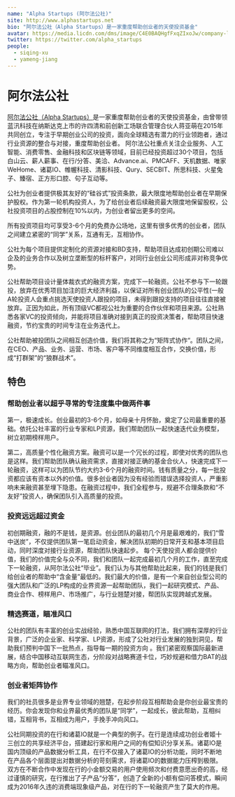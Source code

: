 ```yaml
---
name: "Alpha Startups (阿尔法公社)"
site: http://www.alphastartups.net
bio: "阿尔法公社（Alpha Startups）是一家重度帮助创业者的天使投资基金"
avatar: https://media.licdn.com/dms/image/C4E0BAQHgfFxqZIxoJw/company-logo_200_200/0?e=2159024400&v=beta&t=5aUR3hsOHamTXApXK4Ae6KQ_s_4YwyBNHpMIAQnFjpQ
twitter: https://twitter.com/alpha_startups
people:
  - siqing-xu
  - yameng-jiang
---
```


# 阿尔法公社

[阿尔法公社（Alpha Startups）](http://www.alphastartups.net/)是一家重度帮助创业者的天使投资基金，由曾带领蓝汛科技在纳斯达克上市的许四清和前创新工场联合管理合伙人蒋亚萌在2015年共同创立，专注于早期创业公司的投资，面向全球精选有潜力的行业领跑者，通过行业资源的整合与对接，重度帮助创业者。
阿尔法公社重点关注企业服务、人工智能、消费零售、金融科技和区块链等领域，目前已经投资超过30个项目，包括白山云、薪人薪事、在行/分答、美洽、Advance.ai、PMCAFF、天机数据、唯家WeHome、诸葛IO、帷幄科技、清影科技、Qury、SECBIT、所思科技、火星兔子、臻宿、正方形口腔、句子互动等。

公社为创业者提供极其友好的“硅谷式”投资条款，最大限度地帮助创业者在早期保护股权。作为第一轮机构投资人，为了给创业者后续融资最大限度地保留股权，公社投资项目的占股控制在10%以内，为创业者留出更多的空间。

所有投资项目均可享受3-6个月的免费办公场地，这里有很多优秀的创业者，团队之间建立紧密的“同学”关系，互通有无，互相协作。

公社为每个项目提供定制化的资源对接和BD支持，帮助项目达成初创期公司难以企及的业务合作以及树立垄断型的标杆客户，对同行业创业公司形成非对称竞争优势。

公社帮助项目设计量体裁衣式的融资方案，完成下一轮融资。公社不参与下一轮跟投，放弃在优秀项目加注的巨大经济利益，以保证对所有创业团队的公平性(一般A轮投资人会重点挑选天使投资人跟投的项目，未得到跟投支持的项目往往直接被放弃。正因为如此，所有顶级VC都视公社为重要的合作伙伴和项目来源。公社熟悉各家VC的投资倾向，并能将项目准确对接到真正的投资决策者，帮助项目快速融资，节约宝贵的时间专注在业务迭代上。

公社帮助被投团队之间相互创造价值，我们将其称之为“矩阵式协作“。团队之间，在CEO、产品、业务、运营、市场、客户等不同维度相互合作，交换价值，形成“打群架”的“狼群战术”。

## 特色

### 帮助创业者以超乎寻常的专注度集中做两件事

第一，极速成长。创业最初的3-6个月，如母亲十月怀胎，奠定了公司最重要的基础。依托公社丰富的行业专家和LP资源，我们帮助团队一起快速迭代业务模型，树立初期榜样用户。

第二，高质量个性化融资方案。融资可以是一个冗长的过程，即使对优秀的团队也是这样。我们帮助团队确认融资需求，直接对接正确的基金合伙人，快速完成下一轮融资，这样可以为团队节约大约3-6个月的融资时间。钱有质量之分，每一批投资都应该有资本以外的价值。很多创业者因为没有经验而错误选择投资人，严重影响未来融资甚至埋下隐患。在融资过程中，我们全程参与，规避不合理条款和“不友好”投资人，确保团队引入高质量的投资。

### 投资远远超过资金

初创期融资，融的不是钱，是资源。创业团队的最初几个月是最艰难的，我们“雪中送炭”，不仅提供团队第一笔启动资金，解决团队初期的日常开支和基本项目启动，同时深度对接行业资源，帮助团队快速起步。 每个天使投资人都会提供价值，我们的价值完全与众不同，我们和团队一起完成最初几个月的工作，直至完成下一轮融资，从阿尔法公社“毕业”。我们认为与其他帮助比起来，我们的钱是我们给创业者的帮助中“含金量”最低的。我们最大的价值，是有一个来自创业型公司的强大团队和广泛的LP构成的业界资源一起帮助团队，我们一起研究模式、产品、商业合作、榜样用户、市场推广，与行业翘楚对接，帮团队实现跨越式发展。

### 精选赛道，瞄准风口

公社的团队有丰富的创业实战经验，熟悉中国互联网的打法，我们拥有深厚的行业背景，广泛的企业家、科学家、LP资源，形成了公社对行业发展的独到洞见，帮助我们预判中国下一批热点，指导每一期的投资方向 。我们紧密观察国际最新进展，结合中国移动互联网生态，分阶段对战略赛道卡位，巧妙规避和借力BAT的战略方向，帮助创业者瞄准风口。

### 创业者矩阵协作

我们的社员很多是业界专业领域的翘楚，在起步阶段互相帮助会是你创业最宝贵的经历。你会发现你和业界最优秀的团队是“同学”，一起成长，彼此帮助，互相纠错，互相背书，互相成为用户，手挽手冲向风口。

公社同期投资的在行和诸葛IO就是一个典型的例子。在行是连续成功创业者姬十三创立的共享经济平台，搭建起行家和用户之间的有偿知识分享关系。诸葛IO是国内顶级的产品数据分析工具，在行不仅接入了诸葛IO的分析功能，同时不断地在产品各个层面提出对数据分析的苛刻需求，将诸葛IO的数据能力压榨到极限。双方在不断合作中发现在行的小金额交易的用户使用频次和付费意愿出奇的高，经过谨慎的研究，在行推出了子产品“分答”，创造了全新的小额有偿问答模式，瞬间成为2016年久违的消费端现象级产品，对在行的下一轮融资产生了莫大的作用。
